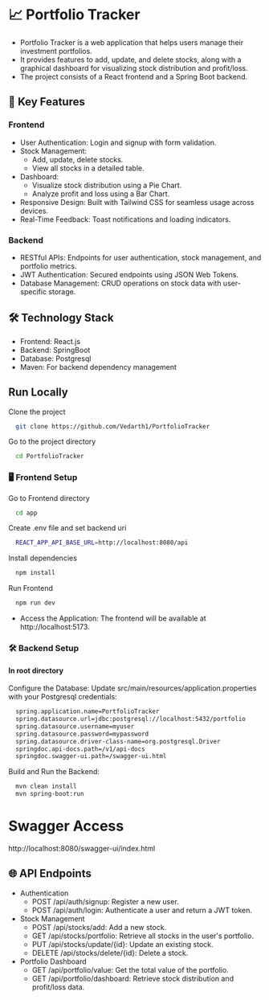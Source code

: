 
# 📈 Portfolio Tracker

- Portfolio Tracker is a web application that helps users manage their investment portfolios. 
- It provides features to add, update, and delete stocks, along with a graphical dashboard for visualizing stock distribution and profit/loss. 
- The project consists of a React frontend and a Spring Boot backend.

## 🌟 Key Features

### Frontend

- User Authentication: Login and signup with form validation.
- Stock Management:
    - Add, update, delete stocks.
    - View all stocks in a detailed table.
- Dashboard: 
    - Visualize stock distribution using a Pie Chart.
    - Analyze profit and loss using a Bar Chart.
- Responsive Design: Built with Tailwind CSS for seamless usage across devices.
- Real-Time Feedback: Toast notifications and loading indicators.

### Backend
- RESTful APIs: Endpoints for user authentication, stock management, and portfolio metrics.
- JWT Authentication: Secured endpoints using JSON Web Tokens.
- Database Management: CRUD operations on stock data with user-specific storage.

## 🛠️ Technology Stack

- Frontend: React.js
- Backend: SpringBoot
- Database: Postgresql
- Maven: For backend dependency management
## Run Locally

Clone the project

```bash
  git clone https://github.com/Vedarth1/PortfolioTracker
```

Go to the project directory

```bash
  cd PortfolioTracker
```
### 🖥️ Frontend Setup

Go to Frontend directory
```bash
  cd app
```
Create .env file and set backend uri

```bash
  REACT_APP_API_BASE_URL=http://localhost:8080/api
```

Install dependencies

```bash
  npm install
```
Run Frontend

```bash
  npm run dev
```
- Access the Application: The frontend will be available at http://localhost:5173.

### 🛠️ Backend Setup

#### In root directory

Configure the Database: Update src/main/resources/application.properties with your Postgresql credentials:

```bash
  spring.application.name=PortfolioTracker
  spring.datasource.url=jdbc:postgresql://localhost:5432/portfolio
  spring.datasource.username=myuser
  spring.datasource.password=mypassword
  spring.datasource.driver-class-name=org.postgresql.Driver
  springdoc.api-docs.path=/v1/api-docs
  springdoc.swagger-ui.path=/swagger-ui.html
```

Build and Run the Backend:

```bash
  mvn clean install
  mvn spring-boot:run
```

# Swagger Access

http://localhost:8080/swagger-ui/index.html
## 🌐 API Endpoints

- Authentication
    - POST /api/auth/signup: Register a new user.
    - POST /api/auth/login: Authenticate a user and return a JWT token.
- Stock Management
    - POST /api/stocks/add: Add a new stock.
    - GET /api/stocks/portfolio: Retrieve all stocks in the user's portfolio.
    - PUT /api/stocks/update/{id}: Update an existing stock.
    - DELETE /api/stocks/delete/{id}: Delete a stock.
- Portfolio Dashboard
    - GET /api/portfolio/value: Get the total value of the portfolio.
    - GET /api/portfolio/dashboard: Retrieve stock distribution and profit/loss data.
